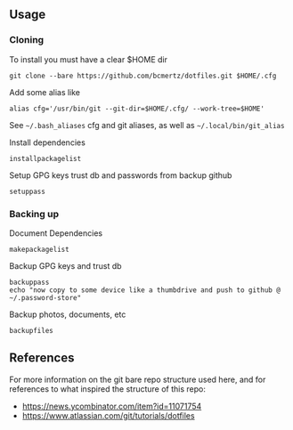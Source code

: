 ## Usage

### Cloning

To install you must have a clear $HOME dir
```
git clone --bare https://github.com/bcmertz/dotfiles.git $HOME/.cfg
```

Add some alias like

```
alias cfg='/usr/bin/git --git-dir=$HOME/.cfg/ --work-tree=$HOME'
```

See `~/.bash_aliases` cfg and git aliases, as well as `~/.local/bin/git_alias`


Install dependencies
```
installpackagelist
```

Setup GPG keys trust db and passwords from backup github
```
setuppass
```

### Backing up

Document Dependencies
```
makepackagelist
```

Backup GPG keys and trust db
```
backuppass
echo "now copy to some device like a thumbdrive and push to github @ ~/.password-store"
```

Backup photos, documents, etc
```
backupfiles
```

## References

For more information on the git bare repo structure used here, and for references to what inspired the structure of this repo:

- https://news.ycombinator.com/item?id=11071754
- https://www.atlassian.com/git/tutorials/dotfiles

